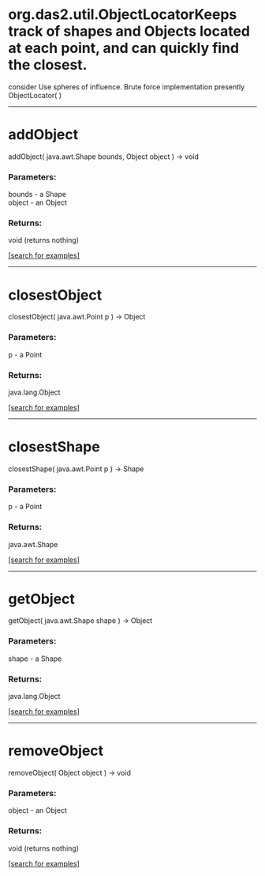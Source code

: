 # org.das2.util.ObjectLocatorKeeps track of shapes and Objects located at each point, and can quickly find the closest.
 consider Use spheres of influence.  Brute force implementation presently
ObjectLocator( )


***
<a name="addObject"></a>
# addObject
addObject( java.awt.Shape bounds, Object object ) &rarr; void



### Parameters:
bounds - a Shape
<br>object - an Object

### Returns:
void (returns nothing)


<a href="https://github.com/autoplot/dev/search?q=addObject&unscoped_q=addObject">[search for examples]</a>

***
<a name="closestObject"></a>
# closestObject
closestObject( java.awt.Point p ) &rarr; Object



### Parameters:
p - a Point

### Returns:
java.lang.Object


<a href="https://github.com/autoplot/dev/search?q=closestObject&unscoped_q=closestObject">[search for examples]</a>

***
<a name="closestShape"></a>
# closestShape
closestShape( java.awt.Point p ) &rarr; Shape



### Parameters:
p - a Point

### Returns:
java.awt.Shape


<a href="https://github.com/autoplot/dev/search?q=closestShape&unscoped_q=closestShape">[search for examples]</a>

***
<a name="getObject"></a>
# getObject
getObject( java.awt.Shape shape ) &rarr; Object



### Parameters:
shape - a Shape

### Returns:
java.lang.Object


<a href="https://github.com/autoplot/dev/search?q=getObject&unscoped_q=getObject">[search for examples]</a>

***
<a name="removeObject"></a>
# removeObject
removeObject( Object object ) &rarr; void



### Parameters:
object - an Object

### Returns:
void (returns nothing)


<a href="https://github.com/autoplot/dev/search?q=removeObject&unscoped_q=removeObject">[search for examples]</a>

